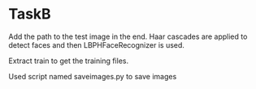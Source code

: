 # TaskB

Add the path to the test image in the end. Haar cascades are applied to detect faces and then LBPHFaceRecognizer is used.

Extract train to get the training files.

Used script named saveimages.py to save images
